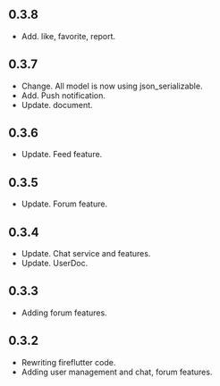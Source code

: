 ## 0.3.8

* Add. like, favorite, report.


## 0.3.7

* Change. All model is now using json_serializable.
* Add. Push notification.
* Update. document.


## 0.3.6

* Update. Feed feature.


## 0.3.5

* Update. Forum feature.


## 0.3.4

* Update. Chat service and features.
* Update. UserDoc.



## 0.3.3

* Adding forum features.



## 0.3.2

* Rewriting fireflutter code.
* Adding user management and chat, forum features.

